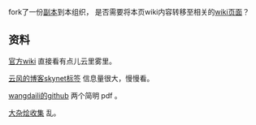 
fork了一份[副本](https://github.com/doubility-sky/skynet)到本组织，
是否需要将本页wiki内容转移至相关的[wiki页面](https://github.com/doubility-sky/skynet/wiki)？ 


## 资料
[官方wiki](https://github.com/cloudwu/skynet/wiki) 直接看有点儿云里雾里。

[云风的博客skynet标签](http://blog.codingnow.com/eo/skynet/) 信息量很大，慢慢看。

[wangdaili的github](https://github.com/wangdali/skynet-note/tree/master/doc) 两个简明 pdf 。

[大杂烩收集](http://skynetclub.github.io/skynet/resource.html) 乱。
   